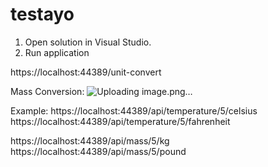 # testayo

1) Open solution in Visual Studio.
2) Run application


https://localhost:44389/unit-convert

Mass Conversion:
![Uploading image.png…]()


Example:
https://localhost:44389/api/temperature/5/celsius 
https://localhost:44389/api/temperature/5/fahrenheit

https://localhost:44389/api/mass/5/kg
https://localhost:44389/api/mass/5/pound
